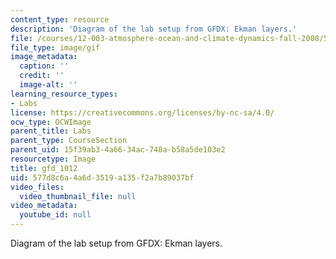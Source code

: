 ```yaml
---
content_type: resource
description: 'Diagram of the lab setup from GFDX: Ekman layers.'
file: /courses/12-003-atmosphere-ocean-and-climate-dynamics-fall-2008/577d8c6a4a6d3519a135f2a7b89037bf_gfd_1012.gif
file_type: image/gif
image_metadata:
  caption: ''
  credit: ''
  image-alt: ''
learning_resource_types:
- Labs
license: https://creativecommons.org/licenses/by-nc-sa/4.0/
ocw_type: OCWImage
parent_title: Labs
parent_type: CourseSection
parent_uid: 15f39ab3-4a66-34ac-748a-b58a5de103e2
resourcetype: Image
title: gfd_1012
uid: 577d8c6a-4a6d-3519-a135-f2a7b89037bf
video_files:
  video_thumbnail_file: null
video_metadata:
  youtube_id: null
---
```

Diagram of the lab setup from GFDX: Ekman layers.